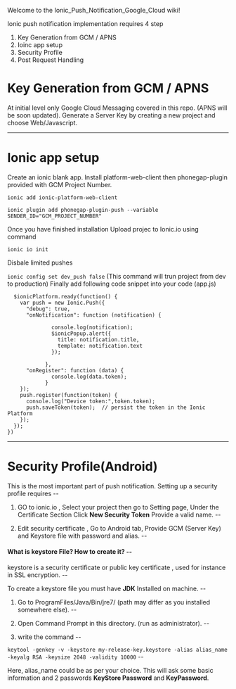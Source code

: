 Welcome to the Ionic_Push_Notification_Google_Cloud wiki!

Ionic push notification implementation requires 4 step 

1. Key Generation from GCM / APNS
2. Ioinc app setup
3. Security Profile
4. Post Request Handling 

# Key Generation from GCM / APNS
 At initial level only Google Cloud Messaging covered in this repo. (APNS will be soon updated). Generate a Server Key by creating a new project and choose Web/Javascript.
***

# Ionic app setup
  Create an ionic blank app. Install platform-web-client then phonegap-plugin provided with GCM Project Number. 



`ionic add ionic-platform-web-client` 


`ionic plugin add phonegap-plugin-push --variable SENDER_ID="GCM_PROJECT_NUMBER"` 

Once you have finished installation Upload projec to Ionic.io using command 

`ionic io init` 

Disbale limited pushes 

`ionic config set dev_push false` (This command will trun project from dev to production) 
Finally add following code snippet into your code (app.js) 

```.run(function($ionicPlatform){
  $ionicPlatform.ready(function() {
    var push = new Ionic.Push({
      "debug": true,
      "onNotification": function (notification) {
              
              console.log(notification);
              $ionicPopup.alert({
                title: notification.title,
                template: notification.text
              });
             
            },
      "onRegister": function (data) {
              console.log(data.token);
            }
    });
    push.register(function(token) {
      console.log("Device token:",token.token);
      push.saveToken(token);  // persist the token in the Ionic Platform
    });
  });
})
```
***


# Security Profile(Android)
This is the most important part of push notification. Setting up a security profile requires --

1. GO to ionic.io , Select your project then go to Setting page, Under the Certificate Section Click **New Security Token** Provide a valid name. --

2. Edit security certificate , Go to Android tab, Provide GCM (Server Key) and Keystore file with password and alias. --

#### What is keystore File? How to create it? --
keystore is a security certificate or public key certificate , used for instance in SSL encryption. --

To create a keystore file you must have **JDK** Installed on machine. --

1. Go to ProgramFiles/Java/Bin/jre7/ (path may differ as you installed somewhere else). --

2. Open Command Prompt in this directory. (run as administrator). --

3. write the command --

`keytool -genkey -v -keystore my-release-key.keystore -alias alias_name -keyalg RSA -keysize 2048 -validity 10000` --

Here, alias_name could be as per your choice. This will ask some basic information and 2 passwords **KeyStore Password** and **KeyPassword**.
